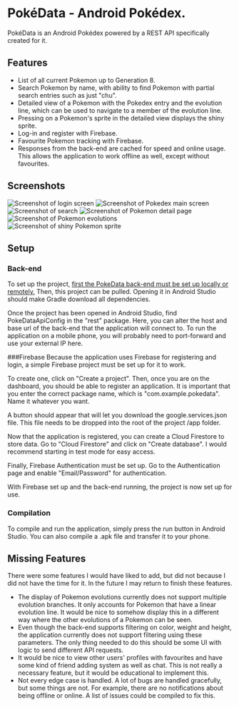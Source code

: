 # PokéData - Android Pokédex.
PokéData is an Android Pokédex powered by a REST API specifically created for it.

## Features
* List of all current Pokemon up to Generation 8.
* Search Pokemon by name, with ability to find Pokemon with partial search entries such as just "chu".
* Detailed view of a Pokemon with the Pokedex entry and the evolution line, which can be used to navigate to a member of the evolution line.
* Pressing on a Pokemon's sprite in the detailed view displays the shiny sprite.
* Log-in and register with Firebase.
* Favourite Pokemon tracking with Firebase.
* Responses from the back-end are cached for speed and online usage. This allows the application to work offline as well, except without favourites.

## Screenshots
![Screenshot of login screen](screenshots/img%20(1).png) ![Screenshot of Pokedex main screen](screenshots/img%20(2).png)
![Screenshot of search](screenshots/img%20(3).png) ![Screenshot of Pokemon detail page](screenshots/img%20(4).png)
![Screenshot of Pokemon evolutions](screenshots/img%20(5).png) ![Screenshot of shiny Pokemon sprite](screenshots/img%20(6).png)


## Setup
### Back-end
To set up the project, [first the PokeData back-end must be set up locally or remotely.](https://github.com/sophiebushchak/pokedex-rest-server) Then, this project can be pulled.
Opening it in Android Studio should make Gradle download all dependencies.

Once the project has been opened in Android Studio, find PokeDataApiConfig in the "rest" package. Here, you can alter the host and base url of the back-end that the application will connect to. To run the application on a mobile phone, you will probably need to port-forward and use your external IP here.

###Firebase
Because the application uses Firebase for registering and login, a simple Firebase project must be set up for it to work. 

To create one, click on "Create a project". Then, once you are on the dashboard, you should be able to register an application. 
It is important that you enter the correct package name, which is "com.example.pokedata". Name it whatever you want.

A button should appear that will let you download the google.services.json file. This file needs to be dropped into the 
root of the project /app folder.

Now that the application is registered, you can create a Cloud Firestore to store data. Go to "Cloud Firestore" and 
click on "Create database". I would recommend starting in test mode for easy access.

Finally, Firebase Authentication must be set up. Go to the Authentication page and enable "Email/Password" for authentication.

With Firebase set up and the back-end running, the project is now set up for use.

### Compilation
To compile and run the application, simply press the run button in Android Studio. You can also compile a .apk file 
and transfer it to your phone.

## Missing Features
There were some features I would have liked to add, but did not because I did not have the time for it. In the future I may return
to finish these features.
* The display of Pokemon evolutions currently does not support multiple evolution branches. It only accounts for Pokemon that have a linear evolution line. It would be nice to somehow display this in a different way where the other evolutions of a Pokemon can be seen.
* Even though the back-end supports filtering on color, weight and height, the application currently does not support filtering using these parameters. The only thing needed to do this should be some UI with logic to send different API requests.
* It would be nice to view other users' profiles with favourites and have some kind of friend adding system as well as chat. This is not really a necessary feature, but it would be educational to implement this.
* Not every edge case is handled. A lot of bugs are handled gracefully, but some things are not. For example, there are no notifications about being offline or online. A list of issues could be compiled to fix this.
